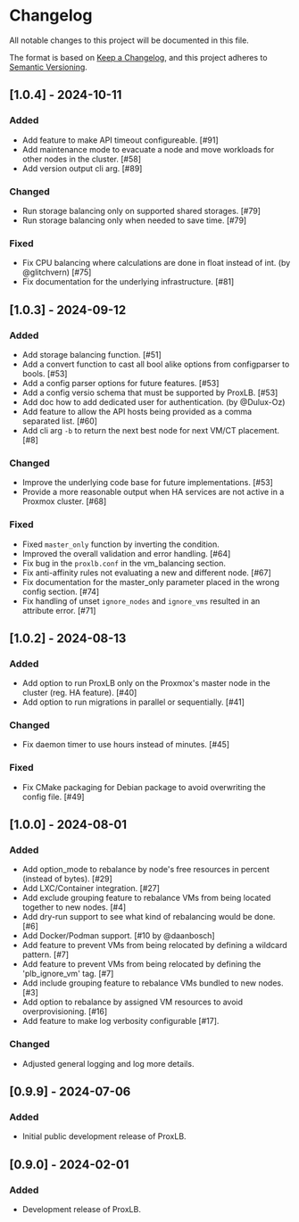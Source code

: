 # Changelog

All notable changes to this project will be documented in this file.

The format is based on [Keep a Changelog](https://keepachangelog.com/en/1.0.0/),
and this project adheres to [Semantic Versioning](https://semver.org/spec/v2.0.0.html).


## [1.0.4] - 2024-10-11

### Added

- Add feature to make API timeout configureable. [#91]
- Add maintenance mode to evacuate a node and move workloads for other nodes in the cluster. [#58]
- Add version output cli arg. [#89]

### Changed

- Run storage balancing only on supported shared storages. [#79]
- Run storage balancing only when needed to save time. [#79]

### Fixed

- Fix CPU balancing where calculations are done in float instead of int. (by @glitchvern) [#75]
- Fix documentation for the underlying infrastructure. [#81]


## [1.0.3] - 2024-09-12

### Added

- Add storage balancing function. [#51]
- Add a convert function to cast all bool alike options from configparser to bools. [#53]
- Add a config parser options for future features. [#53]
- Add a config versio schema that must be supported by ProxLB. [#53]
- Add doc how to add dedicated user for authentication. (by @Dulux-Oz)
- Add feature to allow the API hosts being provided as a comma separated list. [#60]
- Add cli arg `-b` to return the next best node for next VM/CT placement. [#8]

### Changed

- Improve the underlying code base for future implementations. [#53]
- Provide a more reasonable output when HA services are not active in a Proxmox cluster. [#68]

### Fixed

- Fixed `master_only` function by inverting the condition.
- Improved the overall validation and error handling. [#64]
- Fix bug in the `proxlb.conf` in the vm_balancing section.
- Fix anti-affinity rules not evaluating a new and different node. [#67]
- Fix documentation for the master_only parameter placed in the wrong config section. [#74]
- Fix handling of unset `ignore_nodes` and `ignore_vms` resulted in an attribute error. [#71]


## [1.0.2] - 2024-08-13

### Added

- Add option to run ProxLB only on the Proxmox's master node in the cluster (reg. HA feature). [#40]
- Add option to run migrations in parallel or sequentially. [#41]

### Changed

- Fix daemon timer to use hours instead of minutes. [#45]

### Fixed

- Fix CMake packaging for Debian package to avoid overwriting the config file. [#49]


## [1.0.0] - 2024-08-01

### Added

- Add option_mode to rebalance by node's free resources in percent (instead of bytes). [#29]
- Add LXC/Container integration. [#27]
- Add exclude grouping feature to rebalance VMs from being located together to new nodes. [#4]
- Add dry-run support to see what kind of rebalancing would be done. [#6]
- Add Docker/Podman support. [#10 by @daanbosch]
- Add feature to prevent VMs from being relocated by defining a wildcard pattern. [#7]
- Add feature to prevent VMs from being relocated by defining the 'plb_ignore_vm' tag. [#7]
- Add include grouping feature to rebalance VMs bundled to new nodes. [#3]
- Add option to rebalance by assigned VM resources to avoid overprovisioning. [#16]
- Add feature to make log verbosity configurable [#17].

### Changed

- Adjusted general logging and log more details.


## [0.9.9] - 2024-07-06

### Added

- Initial public development release of ProxLB.


## [0.9.0] - 2024-02-01

### Added

- Development release of ProxLB.
